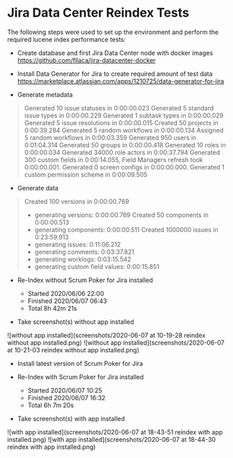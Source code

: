 Jira Data Center Reindex Tests
==============================

The following steps were used to set up the environment and perform the required lucene index performance tests:

* Create database and first Jira Data Center node with docker images    
  https://github.com/fllaca/jira-datacenter-docker

* Install Data Generator for Jira to create required amount of test data    
  https://marketplace.atlassian.com/apps/1210725/data-generator-for-jira

* Generate metadata

> Generated 10 issue statuses in 0:00:00.023
> Generated 5 standard issue types in 0:00:00.229
> Generated 1 subtask types in 0:00:00.029
> Generated 5 issue resolutions in 0:00:00.015
> Created 50 projects in 0:00:39.284
> Generated 5 random workflows in 0:00:00.134
> Assigned 5 random workflows in 0:00:03.359
> Generated 950 users in 0:01:04.314
> Generated 50 groups in 0:00:00.418
> Generated 10 roles in 0:00:00.034
> Generated 34000 role actors in 0:00:37.794
> Generated 300 custom fields in 0:00:14.055, Field Managers refresh took 0:00:00.001.
> Generated 0 screen configs in 0:00:00.000.
> Generated 1 custom permission scheme in 0:00:09.505

* Generate data

> Created 100 versions in 0:00:00.769
> - generating versions: 0:00:00.769
> Created 50 components in 0:00:00.513
> - generating components: 0:00:00.511
> Created 1000000 issues in 0:23:59.913
> - generating issues: 0:11:06.212
> - generating comments: 0:03:37.821
> - generating worklogs: 0:03:15.542
> - generating custom field values: 0:00:15.851

* Re-Index without Scrum Poker for Jira installed

    * Started  2020/06/06 22:00
    * Finished 2020/06/07 06:43
    * Total    8h 42m 21s

* Take screenshot(s) without app installed

![without app installed](screenshots/2020-06-07 at 10-19-28 reindex without app installed.png)
![without app installed](screenshots/2020-06-07 at 10-21-03 reindex without app installed.png)

* Install latest version of Scrum Poker for Jira

* Re-Index with Scrum Poker for Jira installed

   * Started   2020/06/07 10:25
   * Finished  2020/06/07 16:32
   * Total     6h 7m 20s

* Take screenshot(s) with app installed

![with app installed](screenshots/2020-06-07 at 18-43-51 reindex with app installed.png)
![with app installed](screenshots/2020-06-07 at 18-44-30 reindex with app installed.png)
